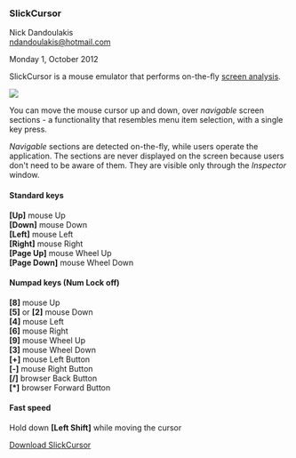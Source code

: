 ### SlickCursor

Nick Dandoulakis
<br>
ndandoulakis@hotmail.com

Monday 1, October 2012


SlickCursor is a mouse emulator that performs on-the-fly [screen analysis](http://en.wikipedia.org/wiki/Image_analysis).

![](https://dl.dropbox.com/s/jpesikiqvf1l2oa/slickcursor_inspector.png)

You can move the mouse cursor up and down, over *navigable* screen sections - a functionality that resembles menu item selection, with a single key press.

*Navigable* sections are detected on-the-fly, while users operate the application. The sections are never displayed on the screen because users don't need to be aware of them. They are visible only through the *Inspector* window. 

#### Standard keys
**[Up]** mouse Up<br>
**[Down]** mouse Down<br>
**[Left]** mouse Left<br>
**[Right]** mouse Right<br>
**[Page Up]** mouse Wheel Up<br>
**[Page Down]** mouse Wheel Down<br>

#### Numpad keys (Num Lock off)
**[8]** mouse Up<br>
**[5]** or **[2]** mouse Down<br>
**[4]** mouse Left<br>
**[6]** mouse Right<br>
**[9]** mouse Wheel Up<br>
**[3]** mouse Wheel Down<br>
**[+]** mouse Left Button<br>
**[-]** mouse Right Button<br>
**[/]** browser Back Button<br>
**[*]** browser Forward Button<br>

#### Fast speed
Hold down **[Left Shift]** while moving the cursor

[Download SlickCursor](https://www.dropbox.com/sh/qw29uhj9orlpo1p/iT_tMhdz5q)
